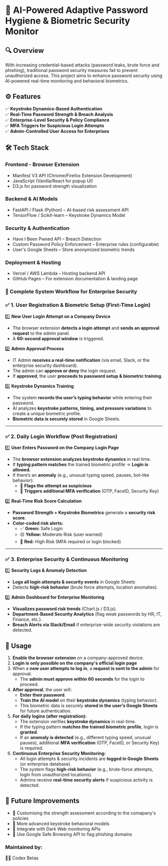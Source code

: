 # 🚀 AI-Powered Adaptive Password Hygiene & Biometric Security Monitor

## 🔍 Overview

With increasing credential-based attacks (password leaks, brute force and phishing), traditional password security measures fail to prevent unauthorized access. This project aims to enhance password security using AI-powered real-time monitoring and behavioral biometrics.

## ⚙️ Features

✅ **Keystroke Dynamics-Based Authentication**  
✅ **Real-Time Password Strength & Breach Analysis**  
✅ **Enterprise-Level Security & Policy Compliance**    
✅ **MFA Triggers for Suspicious Login Attempts**  
✅ **Admin-Controlled User Access for Enterprises**  

## 🛠 Tech Stack

### **Frontend - Browser Extension**
- Manifest V3 API (Chrome/Firefox Extension Development)
- JavaScript (Vanilla/React for popup UI)
- D3.js for password strength visualization

### **Backend & AI Models**
- FastAPI / Flask (Python) – AI-based risk assessment API
- TensorFlow / Scikit-learn – Keystroke Dynamics Model

### **Security & Authentication**
- Have I Been Pwned API – Breach Detection
- Custom Password Policy Enforcement – Enterprise rules (configurable)
- User's Google Sheets – Store anonymized biometric trends

### **Deployment & Hosting**
- Vercel / AWS Lambda – Hosting backend API
- GitHub Pages – For extension documentation & landing page

### 📌 Complete System Workflow for Enterprise Security

### ✅ 1. User Registration & Biometric Setup (First-Time Login)
1️⃣ **New User Login Attempt on a Company Device**  
   - The browser extension **detects a login attempt** and **sends an approval request** to the admin panel.  
   - A **60-second approval window** is triggered.  

2️⃣ **Admin Approval Process**  
   - IT Admin **receives a real-time notification** (via email, Slack, or the enterprise security dashboard).  
   - The admin can **approve or deny** the login request.  
   - If **approved**, the user **proceeds to password setup & biometric training**.  

3️⃣ **Keystroke Dynamics Training**  
   - The system **records the user’s typing behavior** while entering their password.  
   - AI analyzes **keystroke patterns, timing, and pressure variations** to create a unique biometric profile.  
   - **Biometric data is securely stored** in Google Sheets.

---

### ✅ 2. Daily Login Workflow (Post Registration)
1️⃣ **User Enters Password on the Company Login Page**  
   - The **browser extension analyzes keystroke dynamics** in real time.  
   - If **typing pattern matches** the trained biometric profile → **Login is allowed.**  
   - If there’s an **anomaly** (e.g., unusual typing speed, pauses, bot-like behavior):  
     - 🔹 **Flags the attempt as suspicious**  
     - 🔹 **Triggers additional MFA verification** (OTP, FaceID, Security Key)  

2️⃣ **Real-Time Risk Score Calculation**  
   - **Password Strength + Keystroke Biometrics** generate a **security risk score**.  
   - **Color-coded risk alerts:**  
     - ✅ **Green:** Safe Login  
     - 🟡 **Yellow:** Moderate Risk (user warned)  
     - 🔴 **Red:** High Risk (MFA required or login blocked)  

---

### ✅ 3. Enterprise Security & Continuous Monitoring
1️⃣ **Security Logs & Anomaly Detection**  
   - **Logs all login attempts & security events** in Google Sheets  
   - Detects **high-risk behavior** (brute force attempts, location anomalies).  

2️⃣ **Admin Dashboard for Enterprise Monitoring**  
   - **Visualizes password risk trends** (Chart.js / D3.js).  
   - **Department-Based Security Analytics** (flag weak passwords by HR, IT, Finance, etc.).  
   - **Breach Alerts via Slack/Email** if enterprise-wide security violations are detected.  

## 🔑 Usage

1. **Enable the browser extension** on a company-approved device.  
2. **Login is only possible on the company's official login page**   
3. When a **new user attempts to log in**, a **request is sent to the admin** for approval.  
   - The **admin must approve within 60 seconds** for the login to proceed.  
4. **After approval**, the user will:  
   - **Enter their password**.  
   - **Train the AI model** on their **keystroke dynamics** (typing behavior).  
   - This biometric data is securely **stored in the user’s Google Sheets** for future authentication.  
5. **For daily logins (after registration):**  
   - The extension verifies **keystroke dynamics** in real-time.  
   - If the typing pattern **matches the trained biometric profile**, login is **granted**.  
   - If an **anomaly is detected** (e.g., different typing speed, unusual pauses), additional **MFA verification** (OTP, FaceID, or Security Key) is required.  
6. **Continuous Enterprise Security Monitoring:**  
   - All login attempts & security incidents are **logged in Google Sheets** (or enterprise database).  
   - The system flags **high-risk behavior** (e.g., brute-force attempts, login from unauthorized locations).  
   - Admins receive **real-time security alerts** if suspicious activity is detected.  


## 🚀 Future Improvements
- 🔹 Customising the strength assessment according to the comapany's policies
- 🔹 More advanced keystroke behavioral models
- 🔹 Integrate with Dark Web monitoring APIs
- 🔹 Use Google Safe Browsing API to flag phishing domains

### **Maintained by:**
👨‍💻 Codex Betas

